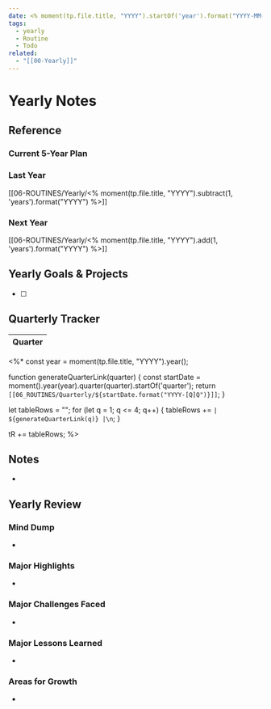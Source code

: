 ```yaml
---
date: <% moment(tp.file.title, "YYYY").startOf('year').format("YYYY-MM-DD") %>
tags:
  - yearly
  - Routine
  - Todo
related:
  - "[[00-Yearly]]"
---
```

# Yearly Notes

## Reference

### Current 5-Year Plan

### Last Year
[[06-ROUTINES/Yearly/<% moment(tp.file.title, "YYYY").subtract(1, 'years').format("YYYY") %>]]
###  Next Year
[[06-ROUTINES/Yearly/<% moment(tp.file.title, "YYYY").add(1, 'years').format("YYYY") %>]]

## Yearly Goals & Projects

- [ ] 
## Quarterly Tracker
| Quarter                                   |
| :---------------------------------------- |
<%*
const year = moment(tp.file.title, "YYYY").year();

function generateQuarterLink(quarter) {
    const startDate = moment().year(year).quarter(quarter).startOf('quarter');
    return `[[06_ROUTINES/Quarterly/${startDate.format("YYYY-[Q]Q")}]]`;
}

let tableRows = "";
for (let q = 1; q <= 4; q++) {
    tableRows += `| ${generateQuarterLink(q)} |\n`;
}

tR += tableRows;
%>
## Notes
- 
## Yearly Review 

### Mind Dump
- 
### Major Highlights
- 
### Major Challenges Faced
- 
### Major Lessons Learned
- 
### Areas for Growth
- 
